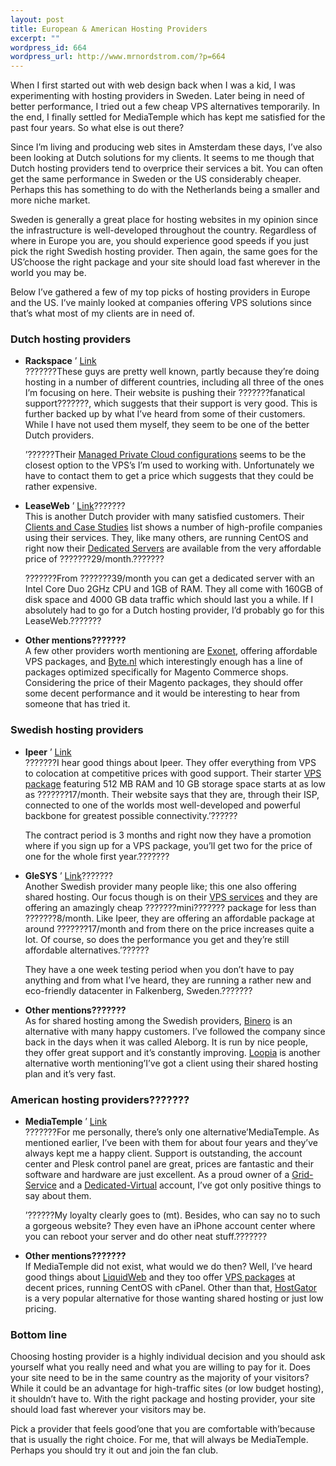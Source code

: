 ```yaml
--- 
layout: post
title: European & American Hosting Providers
excerpt: ""
wordpress_id: 664
wordpress_url: http://www.mrnordstrom.com/?p=664
---
```

<p>When I first started out with web design back when I was a kid, I was experimenting with hosting providers in Sweden. Later being in need of better performance, I tried out a few cheap VPS alternatives temporarily. In the end, I finally settled for MediaTemple which has kept me satisfied for the past four years. So what else is out there?</p>
<!--more-->
<p>Since I&rsquo;m living and producing web sites in Amsterdam these days, I&rsquo;ve also been looking at Dutch solutions for my clients. It seems to me though that Dutch hosting providers tend to overprice their services a bit. You can often get the same performance in Sweden or the US considerably cheaper. Perhaps this has something to do with the Netherlands being a smaller and more niche market.</p>
<p>Sweden is generally a great place for hosting websites in my opinion since the infrastructure is well-developed throughout the country. Regardless of where in Europe you are, you should experience good speeds if you just pick the right Swedish hosting provider. Then again, the same goes for the US&rsquo;choose the right package and your site should load fast wherever in the world you may be.</p>
<p>Below I&rsquo;ve gathered a few of my top picks of hosting providers in Europe and the US. I&rsquo;ve mainly looked at companies offering VPS solutions since that&rsquo;s what most of my clients are in need of.</p>
<h3>Dutch hosting providers</h3>
<ul>
<li><p><strong>Rackspace</strong> &rsquo; <a href="http://www.rackspace.nl/">Link</a><br>???????These guys are pretty well known, partly because they&rsquo;re doing hosting in a number of different countries, including all three of the ones I&rsquo;m focusing on here. Their website is pushing their ???????fanatical support???????, which suggests that their support is very good. This is further backed up by what I&rsquo;ve heard from some of their customers. While I have not used them myself, they seem to be one of the better Dutch providers.</p><p>&rsquo;??????Their <a href="http://www.rackspace.nl/managed-hosting/hostingoplossingen/managed-private-cloud/configuraties/">Managed Private Cloud configurations</a> seems to be the closest option to the VPS&rsquo;s I&rsquo;m used to working with. Unfortunately we have to contact them to get a price which suggests that they could be rather expensive.</p></li>
<li><p><strong>LeaseWeb</strong> &rsquo; <a href="http://www.leaseweb.com/">Link</a>???????<br>This is another Dutch provider with many satisfied customers. Their <a href="http://www.leaseweb.com/categorie/client-cases-list">Clients and Case Studies</a> list shows a number of high-profile companies using their services. They, like many others, are running CentOS and right now their <a href="http://www.leaseweb.com/nl/dedicatedserver/readytouse/type/linux">Dedicated Servers</a> are available from the very affordable price of ???????29/month.???????</p><p>???????From ???????39/month you can get a dedicated server with an Intel Core Duo 2GHz CPU and 1GB of RAM. They all come with 160GB of disk space and 4000 GB data traffic which should last you a while. If I absolutely had to go for a Dutch hosting provider, I&rsquo;d probably go for this LeaseWeb.???????</p></li>
<li><p><strong>Other mentions???????</strong><br>A few other providers worth mentioning are <a href="http://www.exonet.nl/vps-virtual-private-server.html">Exonet</a>, offering affordable VPS packages, and <a href="http://Byte.nl">Byte.nl</a> which interestingly enough has a line of packages optimized specifically for Magento Commerce shops. Considering the price of their Magento packages, they should offer some decent performance and it would be interesting to hear from someone that has tried it.</p></li>
</ul>
<h3>Swedish hosting providers</h3>
<ul>
<li><p><strong>Ipeer</strong> &rsquo; <a href="http://ipeer.se/">Link</a><br>???????I hear good things about Ipeer. They offer everything from VPS to colocation at competitive prices with good support. Their starter <a href="http://ipeer.se/linux-vps.php">VPS package</a> featuring 512 MB RAM and 10 GB storage space starts at as low as ???????17/month. Their website says that they are, through their ISP, connected to one of the worlds most well-developed and powerful backbone for greatest possible connectivity.&rsquo;??????</p><p>The contract period is 3 months and right now they have a promotion where if you sign up for a VPS package, you&rsquo;ll get two for the price of one for the whole first year.???????</p></li>
<li><p><strong>GleSYS</strong> &rsquo; <a href="http://glesys.se/serverhotell/vps.php">Link</a>???????<br>Another Swedish provider many people like; this one also offering shared hosting. Our focus though is on their <a href="http://glesys.se/serverhotell/vps/">VPS services</a> and they are offering an amazingly cheap ???????mini??????? package for less than ???????8/month. Like Ipeer, they are offering an affordable package at around ???????17/month and from there on the price increases quite a lot. Of course, so does the performance you get and they&rsquo;re still affordable alternatives.&rsquo;??????</p><p>They have a one week testing period when you don&rsquo;t have to pay anything and from what I&rsquo;ve heard, they are running a rather new and eco-friendly datacenter in Falkenberg, Sweden.???????</p></li>
<li><p><strong>Other mentions???????</strong><br>As for shared hosting among the Swedish providers, <a href="https://www.binero.se/">Binero</a> is an alternative with many happy customers. I&rsquo;ve followed the company since back in the days when it was called Aleborg. It is run by nice people, they offer great support and it&rsquo;s constantly improving. <a href="https://www.loopia.se/">Loopia</a> is another alternative worth mentioning&rsquo;I&rsquo;ve got a client using their shared hosting plan and it&rsquo;s very fast.</p></li>
</ul>
<h3>American hosting providers???????</h3>
<ul>
<li><p><strong>MediaTemple</strong> &rsquo; <a href="http://www.mediatemple.net/">Link</a><br>???????For me personally, there&rsquo;s only one alternative&rsquo;MediaTemple. As mentioned earlier, I&rsquo;ve been with them for about four years and they&rsquo;ve always kept me a happy client. Support is outstanding, the account center and Plesk control panel are great, prices are fantastic and their software and hardware are just excellent. As a proud owner of a <a href="http://mediatemple.net/webhosting/gs/">Grid-Service</a> and a <a href="http://mediatemple.net/webhosting/dv/">Dedicated-Virtual</a> account, I&rsquo;ve got only positive things to say about them.</p><p>&rsquo;??????My loyalty clearly goes to (mt). Besides, who can say no to such a gorgeous website? They even have an iPhone account center where you can reboot your server and do other neat stuff.???????</p></li>
<li><p><strong>Other mentions???????</strong><br>If MediaTemple did not exist, what would we do then? Well, I&rsquo;ve heard good things about <a href="https://www.liquidweb.com/">LiquidWeb</a> and they too offer <a href="https://www.liquidweb.com/cart/content/vps/">VPS packages</a> at decent prices, running CentOS with cPanel. Other than that, <a href="http://www.hostgator.com/">HostGator</a> is a very popular alternative for those wanting shared hosting or just low pricing.</p></li>
</ul>
<h3>Bottom line</h3>
<p>Choosing hosting provider is a highly individual decision and you should ask yourself what you really need and what you are willing to pay for it. Does your site need to be in the same country as the majority of your visitors? While it could be an advantage for high-traffic sites (or low budget hosting), it shouldn&rsquo;t have to. With the right package and hosting provider, your site should load fast wherever your visitors may be.</p>
<p>Pick a provider that feels good&rsquo;one that you are comfortable with&rsquo;because that is usually the right choice. For me, that will always be MediaTemple. Perhaps you should try it out and join the fan club.</p>
